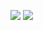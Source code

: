 ![](https://github-readme-stats.vercel.app/api?username=vuchaev2015&theme=react&show_icons=true&line_height=25&locale=en&include_all_commits=true&count_private=true)
![](https://github-readme-stats.vercel.app/api/top-langs/?username=vuchaev2015&theme=react&langs_count=10&hide=css,scss)
